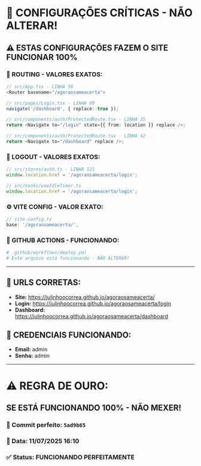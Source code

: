 # 🚨 CONFIGURAÇÕES CRÍTICAS - NÃO ALTERAR!

## ⚠️ ESTAS CONFIGURAÇÕES FAZEM O SITE FUNCIONAR 100%

### 🔗 ROUTING - VALORES EXATOS:
```typescript
// src/App.tsx - LINHA 56
<Router basename="/agoraosameacerta">

// src/pages/Login.tsx - LINHA 69
navigate('/dashboard', { replace: true });

// src/components/auth/ProtectedRoute.tsx - LINHA 35
return <Navigate to="/login" state={{ from: location }} replace />;

// src/components/auth/ProtectedRoute.tsx - LINHA 42
return <Navigate to="/dashboard" replace />;
```

### 🚪 LOGOUT - VALORES EXATOS:
```typescript
// src/stores/auth.ts - LINHA 121
window.location.href = '/agoraosameacerta/login';

// src/hooks/useIdleTimer.ts
window.location.href = '/agoraosameacerta/login';
```

### ⚙️ VITE CONFIG - VALOR EXATO:
```typescript
// vite.config.ts
base: '/agoraosameacerta/',
```

### 🚀 GITHUB ACTIONS - FUNCIONANDO:
```yaml
# .github/workflows/deploy.yml
# Este arquivo está funcionando - NÃO ALTERAR!
```

---

## 🎯 URLS CORRETAS:
- **Site:** https://julinhoocorrea.github.io/agoraosameacerta/
- **Login:** https://julinhoocorrea.github.io/agoraosameacerta/login
- **Dashboard:** https://julinhoocorrea.github.io/agoraosameacerta/dashboard

## 🔐 CREDENCIAIS FUNCIONANDO:
- **Email:** admin
- **Senha:** admin

---

# ⚠️ REGRA DE OURO:
## SE ESTÁ FUNCIONANDO 100% - NÃO MEXER!

### 📝 Commit perfeito: `5ad9b65`
### 📅 Data: 11/07/2025 16:10
### ✅ Status: FUNCIONANDO PERFEITAMENTE

